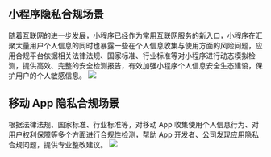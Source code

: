 ## 小程序隐私合规场景
随着互联网的进一步发展，小程序已经作为常用互联网服务的新入口，小程序在汇聚大量用户个人信息的同时也暴露一些在个人信息收集与使用方面的风险问题，应用合规平台依据相关法律法规、国家标准、行业标准等对小程序进行动态模拟检测，提供高效、完整的安全检测报告，有效加强小程序个人信息安全生态建设，保护用户的个人敏感信息。
![](https://qcloudimg.tencent-cloud.cn/raw/5fe8564b71550137e11e2c2a5b468004.png)

## 移动 App 隐私合规场景
根据法律法规、国家标准、行业标准等，对移动 App 收集使用个人信息行为、对用户权利保障等多个方面进行合规性检测，帮助 App 开发者、公司发现应用隐私合规问题，提供专业整改建议。
![](https://qcloudimg.tencent-cloud.cn/raw/ca182265f51397704472799cfd66f0d6.png)
